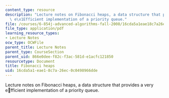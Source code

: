 ```yaml
---
content_type: resource
description: "Lecture notes on Fibonacci heaps, a data structure that provides a very\
  \ e\x1Efficient implementation of a priority queue."
file: /courses/6-854j-advanced-algorithms-fall-2008/16cda5a1eae18c7a26ec0c0498966dde_lec1.pdf
file_type: application/pdf
learning_resource_types:
- Lecture Notes
ocw_type: OCWFile
parent_title: Lecture Notes
parent_type: CourseSection
parent_uid: 866e0dee-f82c-f3ac-581d-e1acfc121850
resourcetype: Document
title: Fibonacci heaps
uid: 16cda5a1-eae1-8c7a-26ec-0c0498966dde
---
```

Lecture notes on Fibonacci heaps, a data structure that provides a very efficient implementation of a priority queue.


